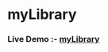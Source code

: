 # myLibrary

<h3>Live Demo :- <a href="https://d-library.herokuapp.com/index.php">myLibrary</a></h3>